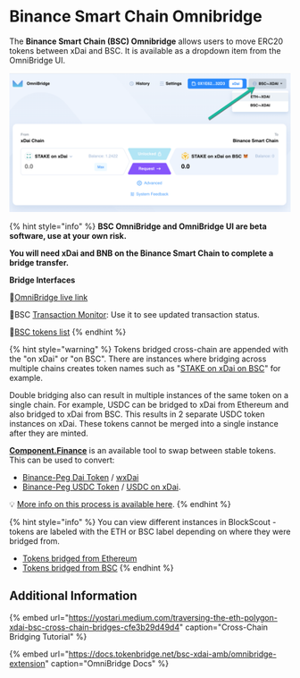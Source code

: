 # Binance Smart Chain Omnibridge

The **Binance Smart Chain \(BSC\) Omnibridge** allows users to move ERC20 tokens between xDai and BSC. It is available as a dropdown item from the OmniBridge UI.

![](../../../.gitbook/assets/bsc-ui.png)

{% hint style="info" %}
**BSC OmniBridge and OmniBridge UI are beta software, use at your own risk.**

**You will need xDai and BNB on the Binance Smart Chain to complete a bridge transfer.**

**Bridge Interfaces**

🌉[OmniBridge live link](https://omni.xdaichain.com/bridge)

🌉BSC [Transaction Monitor](https://alm-bsc-xdai.herokuapp.com/): Use it to see updated transaction status.

🌉[BSC tokens list](https://blockscout.com/xdai/mainnet/bridged-tokens/bsc)
{% endhint %}

{% hint style="warning" %}
Tokens bridged cross-chain are appended with the "on xDai" or "on BSC". There are instances where bridging across multiple chains creates token names such as "[STAKE on xDai on BSC](https://www.bscscan.com/token/0x24e5cf4a0577563d4e7761d14d53c8d0b504e337)" for example.

Double bridging also can result in multiple instances of the same token on a single chain. For example, USDC can be bridged to xDai from Ethereum and also bridged to xDai from BSC. This results in 2 separate USDC token instances on xDai. These tokens cannot be merged into a single instance after they are minted.

[**Component.Finance**](https://xdai.component.finance/) is an available tool to swap between stable tokens. This can be used to convert:

* [Binance-Peg Dai Token](https://bscscan.com/token/0x1af3f329e8be154074d8769d1ffa4ee058b1dbc3) / [wxDai](https://blockscout.com/xdai/mainnet/tokens/0xe91D153E0b41518A2Ce8Dd3D7944Fa863463a97d/token-transfers)
* [Binance-Peg USDC Token](https://blockscout.com/xdai/mainnet/tokens/0xD10Cc63531a514BBa7789682E487Add1f15A51E2/token-transfers) / [USDC on xDai](https://blockscout.com/xdai/mainnet/tokens/0xDDAfbb505ad214D7b80b1f830fcCc89B60fb7A83/token-transfers). 

💡 [More info on this process is available here](dai-token-on-xdai-bsc.md).
{% endhint %}

{% hint style="info" %}
You can view different instances in BlockScout - tokens are labeled with the ETH or BSC label depending on where they were bridged from.

* [Tokens bridged from Ethereum](https://blockscout.com/xdai/mainnet/bridged-tokens/eth)
* [Tokens bridged from BSC](https://blockscout.com/xdai/mainnet/bridged-tokens/bsc)
{% endhint %}

## Additional Information

{% embed url="https://yostari.medium.com/traversing-the-eth-polygon-xdai-bsc-cross-chain-bridges-cfe3b29d49d4" caption="Cross-Chain Bridging Tutorial" %}

{% embed url="https://docs.tokenbridge.net/bsc-xdai-amb/omnibridge-extension" caption="OmniBridge Docs" %}

